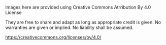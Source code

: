 Images here are provided using Creative Commons Atrribution By 4.0 License

They are free to share and adapt as long as appropriate credit is given. No warranties are given or implied. No liability shall be assumed.

https://creativecommons.org/licenses/by/4.0/
